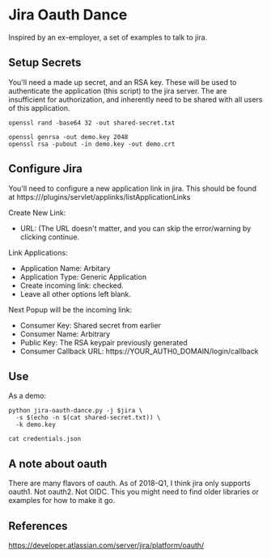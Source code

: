 # Jira Oauth Dance

Inspired by an ex-employer, a set of examples to talk to jira.

## Setup Secrets

You'll need a made up secret, and an RSA key. These will be used to
authenticate the application (this script) to the jira server. The are
insufficient for authorization, and inherently need to be shared with
all users of this application.

```
openssl rand -base64 32 -out shared-secret.txt

openssl genrsa -out demo.key 2048
openssl rsa -pubout -in demo.key -out demo.crt
```

## Configure Jira

You'll need to configure a new application link in jira. This should
be found at https://<jira>/plugins/servlet/applinks/listApplicationLinks

Create New Link:
* URL: (The URL doesn't matter, and you can skip the error/warning by
clicking continue.

Link Applications:
* Application Name: Arbitary
* Application Type: Generic Application
* Create incoming link: checked.
* Leave all other options left blank.

Next Popup will be the incoming link:

* Consumer Key: Shared secret from earlier
* Consumer Name: Arbitrary
* Public Key: The RSA keypair previously generated
* Consumer Callback URL: https://YOUR_AUTH0_DOMAIN/login/callback


## Use

As a demo:

```
python jira-oauth-dance.py -j $jira \
  -s $(echo -n $(cat shared-secret.txt)) \
  -k demo.key

cat credentials.json

```

## A note about oauth

There are many flavors of oauth. As of 2018-Q1, I think jira only
supports oauth1. Not oauth2. Not OIDC. This you might need to find older
libraries or examples for how to make it go. 

## References

https://developer.atlassian.com/server/jira/platform/oauth/
